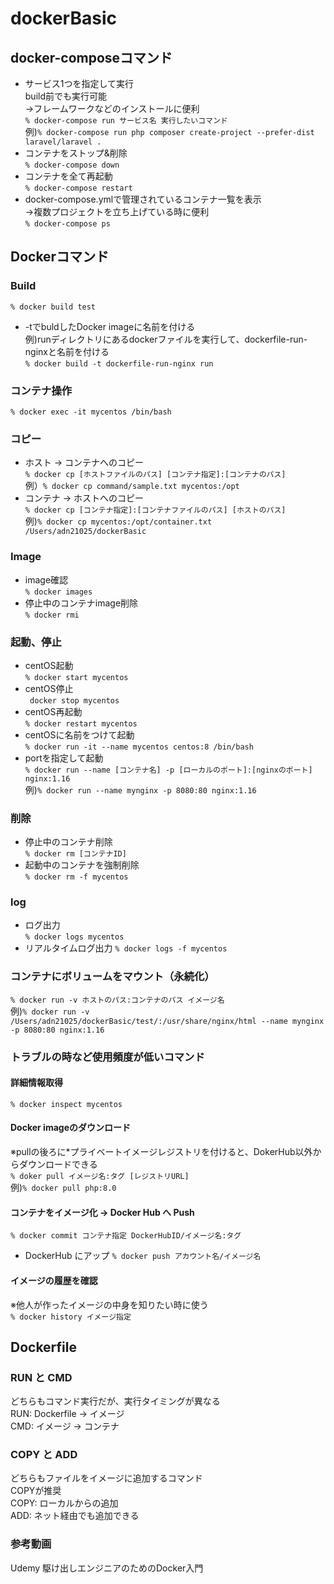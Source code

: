 # dockerBasic

## docker-composeコマンド
- サービス1つを指定して実行  
build前でも実行可能  
→フレームワークなどのインストールに便利  
`% docker-compose run サービス名 実行したいコマンド`  
例)`% docker-compose run php composer create-project --prefer-dist laravel/laravel .`  
- コンテナをストップ&削除  
`% docker-compose down`  
- コンテナを全て再起動  
`% docker-compose restart`  
- docker-compose.ymlで管理されているコンテナ一覧を表示  
→複数プロジェクトを立ち上げている時に便利  
`% docker-compose ps`  


## Dockerコマンド

### Build  
`% docker build test`  
- -tでbuldしたDocker imageに名前を付ける  
例)runディレクトリにあるdockerファイルを実行して、dockerfile-run-nginxと名前を付ける  
`% docker build -t dockerfile-run-nginx run`  

### コンテナ操作  
`% docker exec -it mycentos /bin/bash`  

### コピー
- ホスト → コンテナへのコピー  
`% docker cp [ホストファイルのパス] [コンテナ指定]:[コンテナのパス]`  
例）`% docker cp command/sample.txt mycentos:/opt`  
- コンテナ → ホストへのコピー  
`% docker cp [コンテナ指定]:[コンテナファイルのパス] [ホストのパス] `  
例)`% docker cp mycentos:/opt/container.txt /Users/adn21025/dockerBasic`  

### Image
- image確認  
`% docker images`  
- 停止中のコンテナimage削除  
`% docker rmi `   

### 起動、停止
- centOS起動  
`% docker start mycentos`  
- centOS停止  
` docker stop mycentos`  
- centOS再起動  
`% docker restart mycentos`  
- centOSに名前をつけて起動  
`% docker run -it --name mycentos centos:8 /bin/bash`  
- portを指定して起動  
`% docker run --name [コンテナ名] -p [ローカルのポート]:[nginxのポート] nginx:1.16`  
例)`% docker run --name mynginx -p 8080:80 nginx:1.16`  

### 削除
- 停止中のコンテナ削除  
`% docker rm [コンテナID]`  
- 起動中のコンテナを強制削除  
`% docker rm -f mycentos`  

### log
- ログ出力  
`% docker logs mycentos`  
- リアルタイムログ出力
`% docker logs -f mycentos`  

### コンテナにボリュームをマウント（永続化）
`% docker run -v ホストのパス:コンテナのパス イメージ名`  
例)`% docker run -v /Users/adn21025/dockerBasic/test/:/usr/share/nginx/html --name mynginx -p 8080:80 nginx:1.16`  


### トラブルの時など使用頻度が低いコマンド
#### 詳細情報取得
`% docker inspect mycentos`  

#### Docker imageのダウンロード
※pullの後ろに*プライベートイメージレジストリを付けると、DokerHub以外からダウンロードできる  
`% doker pull イメージ名:タグ [レジストリURL]`  
例)`% docker pull php:8.0`  

#### コンテナをイメージ化 → Docker Hub へ Push
`% docker commit コンテナ指定 DockerHubID/イメージ名:タグ`  
- DockerHub にアップ
`% docker push アカウント名/イメージ名`

#### イメージの履歴を確認  
※他人が作ったイメージの中身を知りたい時に使う  
`% docker history イメージ指定`  

## Dockerfile
### RUN と CMD  
どちらもコマンド実行だが、実行タイミングが異なる  
RUN: Dockerfile → イメージ  
CMD: イメージ → コンテナ  
### COPY と ADD
どちらもファイルをイメージに追加するコマンド  
COPYが推奨  
COPY: ローカルからの追加  
ADD:  ネット経由でも追加できる  

### 参考動画
Udemy 駆け出しエンジニアのためのDocker入門
